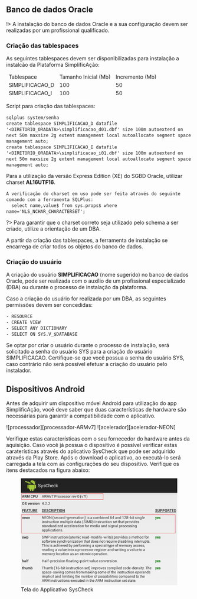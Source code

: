 ## Banco de dados Oracle

!> A instalação do banco de dados Oracle e a sua configuração devem ser realizadas por um profissional qualificado.

### Criação das tablespaces

As seguintes tablespaces devem ser disponibilizadas para instalação a instalcão da Plataforma SimplificAção:

<table>
<thead>
<td>Tablespace</td><td>Tamanho Inicial (Mb)</td><td>Incremento (Mb)</td>
<tr><td>SIMPLIFICACAO_D</td><td>100</td><td>50</td></tr>
<tr><td>SIMPLIFICACAO_I</td><td>100</td><td>50</td></tr>
</thead></table>

<p>Script para criação das tablespaces:<p>

```script
sqlplus system/senha
create tablespace SIMPLIFICACAO_D datafile '<DIRETORIO_ORADATA>\simplificacao_d01.dbf' size 100m autoextend on next 50m maxsize 2g extent management local autoallocate segment space management auto;
create tablespace SIMPLIFICACAO_I datafile '<DIRETORIO_ORADATA>\simplificacao_i01.dbf' size 100m autoextend on next 50m maxsize 2g extent management local autoallocate segment space management auto;
```

Para a utilização da versão Express Edition (XE) do SGBD Oracle, utilizar charset **AL16UTF16**.

```script
A verificação do charset em uso pode ser feita através do seguinte comando com a ferramenta SQLPlus:
  select name,value$ from sys.props$ where name='NLS_NCHAR_CHARACTERSET';
```

?> Para garantir que o charset correto seja utilizado pelo schema a ser criado, utilize a orientação de um DBA.


A partir da criação das tablespaces, a ferramenta de instalação se encarrega de criar todos os objetos do banco de dados.

### Criação do usuário

A criação do usuário **SIMPLIFICACAO** (nome sugerido) no banco de dados Oracle, pode ser realizada com o auxílio de um profissional especializado (DBA) ou durante o processo de instalação da plataforma.

Caso a criação do usuário for realizada por um DBA, as seguintes permissões devem ser concedidas:	

```grants
- RESOURCE
- CREATE VIEW
- SELECT ANY DICTIONARY
- SELECT ON SYS.V_$DATABASE
```

Se optar por criar o usuário durante o processo de instalação, será solicitado a senha do usuário SYS para a criação do usuário SIMPLIFICACAO. Certifique-se que você possua a senha do usuário SYS, caso contrário não será possível efetuar a criação do usuário pelo instalador.

## Dispositivos Android

<p>Antes de adquirir um dispositivo móvel Android para utilização do app SimplificAção, você deve saber que duas características de hardware são necessárias para garantir a compatibilidade com o aplicativo.<p>
![processador][processador-ARMv7] ![acelerador][acelerador-NEON]

Verifique estas características com o seu fornecedor do hardware antes da aquisição. Caso você já possua o dispositivo é possível verificar estas caraterísticas através do aplicativo SysCheck que pode ser adquirido através da Play Store.
Após o download o aplicativo, ao executá-lo será carregada a tela com as configurações do seu dispositivo. Verifique os itens destacados na figura abaixo:

<figure>
    <img src="./_assets/img/requisitos_android.png" alt='missing' />
    <figcaption>Tela do Applicativo SysCheck </figcaption>
</figure>


[processador-ARMv7]: https://img.shields.io/badge/processador-ARMv7-red.svg
[acelerador-NEON]: https://img.shields.io/badge/acelerador&nbsp;gr&aacute;fico-NEON-red.svg

